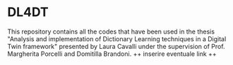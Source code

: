 # DL4DT

This repository contains all the codes that have been used in the thesis "Analysis and implementation of Dictionary Learning techniques in a Digital Twin framework" presented by Laura Cavalli under the supervision of Prof. Margherita Porcelli and Domitilla Brandoni.
++  inserire eventuale link ++
